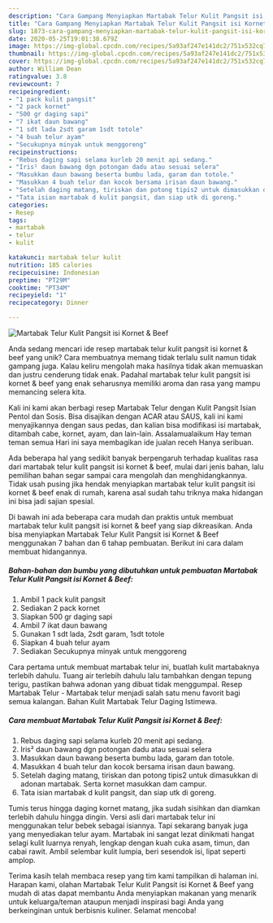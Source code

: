 ```yaml
---
description: "Cara Gampang Menyiapkan Martabak Telur Kulit Pangsit isi Kornet &amp;amp; Beef yang Menggugah Selera"
title: "Cara Gampang Menyiapkan Martabak Telur Kulit Pangsit isi Kornet &amp;amp; Beef yang Menggugah Selera"
slug: 1873-cara-gampang-menyiapkan-martabak-telur-kulit-pangsit-isi-kornet-and-amp-beef-yang-menggugah-selera
date: 2020-05-25T19:01:38.679Z
image: https://img-global.cpcdn.com/recipes/5a93af247e141dc2/751x532cq70/martabak-telur-kulit-pangsit-isi-kornet-beef-foto-resep-utama.jpg
thumbnail: https://img-global.cpcdn.com/recipes/5a93af247e141dc2/751x532cq70/martabak-telur-kulit-pangsit-isi-kornet-beef-foto-resep-utama.jpg
cover: https://img-global.cpcdn.com/recipes/5a93af247e141dc2/751x532cq70/martabak-telur-kulit-pangsit-isi-kornet-beef-foto-resep-utama.jpg
author: William Dean
ratingvalue: 3.8
reviewcount: 7
recipeingredient:
- "1 pack kulit pangsit"
- "2 pack kornet"
- "500 gr daging sapi"
- "7 ikat daun bawang"
- "1 sdt lada 2sdt garam 1sdt totole"
- "4 buah telur ayam"
- "Secukupnya minyak untuk menggoreng"
recipeinstructions:
- "Rebus daging sapi selama kurleb 20 menit api sedang."
- "Iris² daun bawang dgn potongan dadu atau sesuai selera"
- "Masukkan daun bawang beserta bumbu lada, garam dan totole."
- "Masukkan 4 buah telur dan kocok bersama irisan daun bawang."
- "Setelah daging matang, tiriskan dan potong tipis2 untuk dimasukkan di adonan martabak. Serta kornet masukkan dam campur."
- "Tata isian martabak d kulit pangsit, dan siap utk di goreng."
categories:
- Resep
tags:
- martabak
- telur
- kulit

katakunci: martabak telur kulit 
nutrition: 185 calories
recipecuisine: Indonesian
preptime: "PT29M"
cooktime: "PT34M"
recipeyield: "1"
recipecategory: Dinner

---
```



![Martabak Telur Kulit Pangsit isi Kornet &amp; Beef](https://img-global.cpcdn.com/recipes/5a93af247e141dc2/751x532cq70/martabak-telur-kulit-pangsit-isi-kornet-beef-foto-resep-utama.jpg)

Anda sedang mencari ide resep martabak telur kulit pangsit isi kornet &amp; beef yang unik? Cara membuatnya memang tidak terlalu sulit namun tidak gampang juga. Kalau keliru mengolah maka hasilnya tidak akan memuaskan dan justru cenderung tidak enak. Padahal martabak telur kulit pangsit isi kornet &amp; beef yang enak seharusnya memiliki aroma dan rasa yang mampu memancing selera kita.

Kali ini kami akan berbagi resep Martabak Telur dengan Kulit Pangsit Isian Pentol dan Sosis. Bisa disajikan dengan ACAR atau SAUS, kali ini kami menyajikannya dengan saus pedas, dan kalian bisa modifikasi isi martabak, ditambah cabe, kornet, ayam, dan lain-lain. Assalamualaikum Hay teman teman semua Hari ini saya membagikan ide jualan receh Hanya seribuan.

Ada beberapa hal yang sedikit banyak berpengaruh terhadap kualitas rasa dari martabak telur kulit pangsit isi kornet &amp; beef, mulai dari jenis bahan, lalu pemilihan bahan segar sampai cara mengolah dan menghidangkannya. Tidak usah pusing jika hendak menyiapkan martabak telur kulit pangsit isi kornet &amp; beef enak di rumah, karena asal sudah tahu triknya maka hidangan ini bisa jadi sajian spesial.


Di bawah ini ada beberapa cara mudah dan praktis untuk membuat martabak telur kulit pangsit isi kornet &amp; beef yang siap dikreasikan. Anda bisa menyiapkan Martabak Telur Kulit Pangsit isi Kornet &amp; Beef menggunakan 7 bahan dan 6 tahap pembuatan. Berikut ini cara dalam membuat hidangannya.

<!--inarticleads1-->

##### Bahan-bahan dan bumbu yang dibutuhkan untuk pembuatan Martabak Telur Kulit Pangsit isi Kornet &amp; Beef:

1. Ambil 1 pack kulit pangsit
1. Sediakan 2 pack kornet
1. Siapkan 500 gr daging sapi
1. Ambil 7 ikat daun bawang
1. Gunakan 1 sdt lada, 2sdt garam, 1sdt totole
1. Siapkan 4 buah telur ayam
1. Sediakan Secukupnya minyak untuk menggoreng


Cara pertama untuk membuat martabak telur ini, buatlah kulit martabaknya terlebih dahulu. Tuang air terlebih dahulu lalu tambahkan dengan tepung terigu, pastikan bahwa adonan yang dibuat tidak menggumpal. Resep Martabak Telur - Martabak telur menjadi salah satu menu favorit bagi semua kalangan. Bahan Kulit Martabak Telur Daging Istimewa. 

<!--inarticleads2-->

##### Cara membuat Martabak Telur Kulit Pangsit isi Kornet &amp; Beef:

1. Rebus daging sapi selama kurleb 20 menit api sedang.
1. Iris² daun bawang dgn potongan dadu atau sesuai selera
1. Masukkan daun bawang beserta bumbu lada, garam dan totole.
1. Masukkan 4 buah telur dan kocok bersama irisan daun bawang.
1. Setelah daging matang, tiriskan dan potong tipis2 untuk dimasukkan di adonan martabak. Serta kornet masukkan dam campur.
1. Tata isian martabak d kulit pangsit, dan siap utk di goreng.


Tumis terus hingga daging kornet matang, jika sudah sisihkan dan diamkan terlebih dahulu hingga dingin. Versi asli dari martabak telur ini menggunakan telur bebek sebagai isiannya. Tapi sekarang banyak juga yang menyediakan telur ayam. Martabak ini sangat lezat dinikmati hangat selagi kulit luarnya renyah, lengkap dengan kuah cuka asam, timun, dan cabai rawit. Ambil selembar kulit lumpia, beri sesendok isi, lipat seperti amplop. 

Terima kasih telah membaca resep yang tim kami tampilkan di halaman ini. Harapan kami, olahan Martabak Telur Kulit Pangsit isi Kornet &amp; Beef yang mudah di atas dapat membantu Anda menyiapkan makanan yang menarik untuk keluarga/teman ataupun menjadi inspirasi bagi Anda yang berkeinginan untuk berbisnis kuliner. Selamat mencoba!

